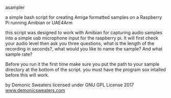 asampler 

a simple bash script for creating Amiga formatted samples on a Raspberry Pi running Amibian or UAE4Arm

this script was designed to work with Amibian for capturing audio samples into a simple usb microphone input for the raspberry pi.
It will first check your audio level then ask you three questions, what is the length of the recording in seconds?, what would you like to name the sample? And what sample rate?

Before you run it the first time make sure you put the path to your sample directory at the bottom of the script.
you must have the program sox intalled before this will work.

by Demonic Sweaters licensed under GNU GPL License 2017 www.demonicsweaters.com
